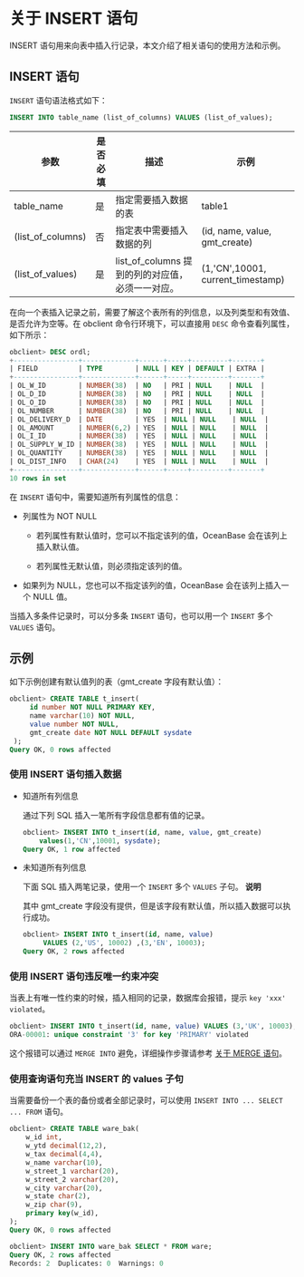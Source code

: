 关于 INSERT 语句 
=================================

INSERT 语句用来向表中插入行记录，本文介绍了相关语句的使用方法和示例。

INSERT 语句 
------------------------------

`INSERT` 语句语法格式如下：

```sql
INSERT INTO table_name (list_of_columns) VALUES (list_of_values);
```



|        参数         | 是否必填 |                描述                |                示例                 |
|-------------------|------|----------------------------------|-----------------------------------|
| table_name        | 是    | 指定需要插入数据的表                       | table1                            |
| (list_of_columns) | 否    | 指定表中需要插入数据的列                     | (id, name, value, gmt_create)     |
| (list_of_values)  | 是    | list_of_columns 提到的列的对应值，必须一一对应。 | (1,'CN',10001, current_timestamp) |



在向一个表插入记录之前，需要了解这个表所有的列信息，以及列类型和有效值、是否允许为空等。在 obclient 命令行环境下，可以直接用 `DESC` 命令查看列属性，如下所示：

```sql
obclient> DESC ordl;
+----------------+-------------+------+-----+---------+-------+
| FIELD          | TYPE        | NULL | KEY | DEFAULT | EXTRA |
+----------------+-------------+------+-----+---------+-------+
| OL_W_ID        | NUMBER(38)  | NO   | PRI | NULL    | NULL  |
| OL_D_ID        | NUMBER(38)  | NO   | PRI | NULL    | NULL  |
| OL_O_ID        | NUMBER(38)  | NO   | PRI | NULL    | NULL  |
| OL_NUMBER      | NUMBER(38)  | NO   | PRI | NULL    | NULL  |
| OL_DELIVERY_D  | DATE        | YES  | NULL | NULL    | NULL  |
| OL_AMOUNT      | NUMBER(6,2) | YES  | NULL | NULL    | NULL  |
| OL_I_ID        | NUMBER(38)  | YES  | NULL | NULL    | NULL  |
| OL_SUPPLY_W_ID | NUMBER(38)  | YES  | NULL | NULL    | NULL  |
| OL_QUANTITY    | NUMBER(38)  | YES  | NULL | NULL    | NULL  |
| OL_DIST_INFO   | CHAR(24)    | YES  | NULL | NULL    | NULL  |
+----------------+-------------+------+-----+---------+-------+
10 rows in set
```



在 `INSERT` 语句中，需要知道所有列属性的信息：

* 列属性为 NOT NULL 

  * 若列属性有默认值时，您可以不指定该列的值，OceanBase 会在该列上插入默认值。

    
  
  * 若列属性无默认值，则必须指定该列的值。

    
  

  

* 如果列为 NULL，您也可以不指定该列的值，OceanBase 会在该列上插入一个 NULL 值。

  




当插入多条件记录时，可以分多条 `INSERT` 语句，也可以用一个 `INSERT` 多个 `VALUES` 语句。

示例 
-----------------------

如下示例创建有默认值列的表（gmt_create 字段有默认值）：

```sql
obclient> CREATE TABLE t_insert(
     id number NOT NULL PRIMARY KEY, 
     name varchar(10) NOT NULL, 
     value number NOT NULL, 
     gmt_create date NOT NULL DEFAULT sysdate
 );
Query OK, 0 rows affected 
```



### 使用 INSERT 语句插入数据 

* 知道所有列信息

  通过下列 SQL 插入一笔所有字段信息都有值的记录。

  ```sql
  obclient> INSERT INTO t_insert(id, name, value, gmt_create)
      values(1,'CN',10001, sysdate);
  Query OK, 1 row affected 
  ```

  

* 未知道所有列信息

  下面 SQL 插入两笔记录，使用一个 `INSERT` 多个 `VALUES` 子句。
  **说明**

  其中 gmt_create 字段没有提供，但是该字段有默认值，所以插入数据可以执行成功。

  ```sql
  obclient> INSERT INTO t_insert(id, name, value) 
       VALUES (2,'US', 10002) ,(3,'EN', 10003);
  Query OK, 2 rows affected 
  ```

  




### 使用 INSERT 语句违反唯一约束冲突 

当表上有唯一性约束的时候，插入相同的记录，数据库会报错，提示 `key 'xxx' violated`。

```sql
obclient> INSERT INTO t_insert(id, name, value) VALUES (3,'UK', 10003),(4, 'JP', 10004);
ORA-00001: unique constraint '3' for key 'PRIMARY' violated
```



这个报错可以通过 `MERGE INTO` 避免，详细操作步骤请参考 [关于 MERGE 语句](t2204615.md#topic-2204615)。

### 使用查询语句充当 INSERT 的 values 子句 

当需要备份一个表的备份或者全部记录时，可以使用 `INSERT INTO ... SELECT ... FROM` 语句。

```sql
obclient> CREATE TABLE ware_bak(
    w_id int, 
    w_ytd decimal(12,2), 
    w_tax decimal(4,4), 
    w_name varchar(10), 
    w_street_1 varchar(20), 
    w_street_2 varchar(20), 
    w_city varchar(20), 
    w_state char(2), 
    w_zip char(9), 
    primary key(w_id), 
);
Query OK, 0 rows affected 

obclient> INSERT INTO ware_bak SELECT * FROM ware;
Query OK, 2 rows affected 
Records: 2  Duplicates: 0  Warnings: 0
```


